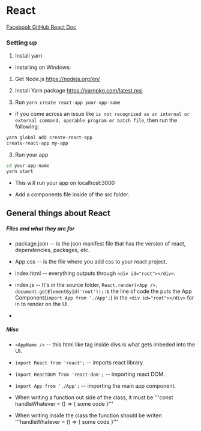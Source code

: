 # React
[Facebook GitHub React Doc](https://github.com/facebook/create-react-app)

### Setting up

1. Install yarn
  - Installing on Windows:

  1. Get Node.js
  https://nodejs.org/en/
  2. Install Yarn package
  https://yarnpkg.com/latest.msi

2. Run `yarn create react-app your-app-name`

- if you come across an issue like `is not recognized as an internal or external command, operable program or batch file`, then run the following:

```sh
yarn global add create-react-app
create-react-app my-app
```

3. Run your app

```sh
cd your-app-name
yarn start
```

- This will run your app on localhost:3000

- Add a components file inside of the src folder.

## General things about React
##### Files and what they are for
 - package.json -- is the json manifest file that has the version of react, dependencies, packages, etc.
 - App.css -- is the file where you add css to your react project.
 - index.html -- everything outputs through ```<div id="root"></div>```.
 - index.js -- It's in the source folder, ```React.render(<App />, document.getElementById('root'));``` is the line of code the puts the App Component(```import App from './App';```) in the ``` <div id="root"></div> ``` for in to render on the UI.

- 
##### Misc
- ```<AppName />``` -- this html like tag inside divs is what gets imbeded into the UI.
- ```import React from 'react';``` -- imports react library.

- ```import ReactDOM from 'react-dom';``` -- importing react DOM.
- ```import App from './App';``` -- importing the main app component.

- When writing a function out side of the class, it must be '''const handleWhatever = () => { some code }'''
- When writing inside the class the function should be writen '''handleWhatever = () => { some code }'''
